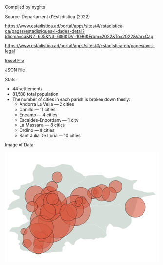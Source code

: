 Compiled by nyghts

Source: Departament d'Estadística (2022)

https://www.estadistica.ad/portal/apps/sites/#/estadistica-ca/pages/estadistiques-i-dades-detall?Idioma=ca&N2=605&N3=606&DV=1096&From=2022&To=2022&Var=Cap

https://www.estadistica.ad/portal/apps/sites/#/estadistica-en/pages/avis-legal

[Excel File](https://github.com/nyghts7/andorra/blob/main/POBLACI%C3%93_PER_POBLE1872024_205226.xlsx)

[JSON File](https://github.com/nyghts7/andorra/blob/main/andorra.txt)

Stats:
+ 44 settlements
+ 81,588 total population
+ The number of cities in each parish is broken down thusly:
     - Andorra La Vella — 2 cities
     - Canillo — 11 cities
     - Encamp — 4 cities
     - Escaldes-Engordany — 1 city
     - La Massana — 8 cities
     - Ordino — 8 cities
     - Sant Julià De Lòria — 10 cities
 
Image of Data:

![Population distribution map of Andorra](https://github.com/nyghts7/andorra/blob/main/andorra.png)
